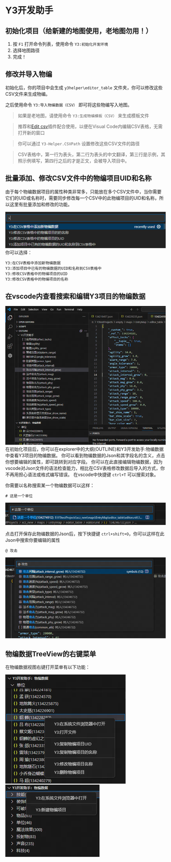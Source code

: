 # Y3开发助手

## 初始化项目（给新建的地图使用，老地图勿用！）

1. 按 `F1` 打开命令列表，使用命令 `Y3:初始化开发环境`
2. 选择地图路径
3. 完成！

## 修改并导入物编

初始化后，你的项目中会生成 `y3helper\editor_table` 文件夹，你可以修改这些CSV文件来生成物编。

之后使用命令 `Y3:导入物编数据（CSV）` 即可将这些物编写入地图。

> 如果是老地图，请使用命令 `Y3:生成物编模板（CSV）` 来生成模板文件

> 推荐和[Edit csv](https://marketplace.visualstudio.com/items?itemName=janisdd.vscode-edit-csv)插件配合使用，以便在Visual Code内编辑CSV表格，无需打开新的窗口

> 你可以通过 `Y3-Helper.CSVPath` 设置修改这些CSV文件的路径

> CSV表格中，第一行为表头，第二行为表头的中文翻译，第三行是示例，其照示例填写，第四行之后的才是正文，会被导入项目中。
>
## 批量添加、修改CSV文件中的物编项目UID和名称

由于每个物编数据项目的属性种类非常多，只能放在多个CSV文件中，当你需要它们的UID或名称时，需要同步修改每一个CSV中的此物编项目的UID和名称，所以这里有批量添加和修改的功能。

![批量添加、修改CSV文件中的物编项目UID和名称](/image/csv_editor.png)
你可以选择：

```
Y3:在CSV表格中添加新物编数据
Y3:添加项目中已有的物编数据的UID和名称到CSV表格中
Y3:修改CSV表格中的物编项目的UID
Y3:修改CSV表格中的物编项目的名称
```

## 在vscode内查看搜索和编辑Y3项目的物编数据

![在vscode内查看搜索和编辑Y3项目的物编数据](image/eidtortable.png)
在初始化项目后，你可以在explorer中的大纲(OUTLINE)和Y3开发助手:物编数据中查看Y3项目的物编数据。
你可以看到物编数据的Json和其字段名的含义，点击你想要编辑的属性，即可跳转到对应字段。
你可以在此直接编辑物编数据，因为vscode对Json文件的语法检查能力，相比在CSV表格修改数据后导入的方式，你不再用担心语法或格式编写错误。
在vscode中快捷键 `ctrl+T` 可以搜索对象。

你需要以名称搜索某一个物编数据可以这样：

```
# 这是一个单位
```

![搜索某一个物编的数据](image/search_editor_table_json.png)

点击打开保存此物编数据的Json后，按下快捷键 `ctrl+shift+O`，你可以这样在此Json中搜索你要编辑的属性

```
@ 攻击
```

![搜索某一个物编的数据的字段](image/search_editor_table_key_in_json.png)

## 物编数据TreeView的右键菜单

在物编数据视图右键打开菜单有以下功能：

![子项的右键菜单](./image/tree_view_menu1.png)
![类别文件夹的右键菜单](./image/tree_view_menu2.png)
